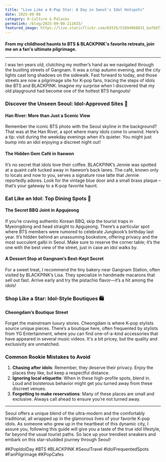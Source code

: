 ```yaml
---
title: "Live Like a K-Pop Star: A Day in Seoul's Idol Hotspots"
date: 2025-09-08
category: K-Culture & Palaces
permalink: /blog/2025-09-08-211633/
featured_image: https://live.staticflickr.com/65535/53894968831_bafbd775bd.jpg
---
```

#### From my childhood haunts to BTS & BLACKPINK's favorite retreats, join me on a fan's ultimate pilgrimage.

- - -

I was ten years old, clutching my mother’s hand as we navigated through the bustling streets of Gangnam. It was a crisp autumn evening, and the city lights cast long shadows on the sidewalk. Fast forward to today, and those streets are now a pilgrimage site for K-pop fans, tracing the steps of idols like BTS and BLACKPINK. Imagine my surprise when I discovered that my old playground had become one of the hottest BTS hangouts!

### Discover the Unseen Seoul: Idol-Approved Sites 🌟

#### Han River: More than Just a Scenic View

Remember the iconic BTS photo with the Seoul skyline in the background? That was at the Han River, a spot where many idols come to unwind. Here’s a tip: visit during the weekday evenings when it’s quieter. You might just bump into an idol enjoying a discreet night out!

#### The Hidden Gem Café in Itaewon

It’s no secret that idols love their coffee. BLACKPINK’s Jennie was spotted at a quaint café tucked away in Itaewon’s back lanes. The café, known only to locals and now to you, serves a signature rose latte that Jennie reportedly adores. Look for the vintage blue door and a small brass plaque – that’s your gateway to a K-pop favorite haunt.

### Eat Like an Idol: Top Dining Spots 🍜

#### The Secret BBQ Joint in Apgujeong

If you’re craving authentic Korean BBQ, skip the tourist traps in Myeongdong and head straight to Apgujeong. There’s a particular spot where BTS members were rumored to celebrate Jungkook’s birthday last year. It’s hidden behind an unassuming bookstore, offering privacy and the most succulent galbi in Seoul. Make sure to reserve the corner table; it’s the one with the best view of the street, just in case an idol walks by.

#### A Dessert Stop at Gangnam’s Best-Kept Secret

For a sweet treat, I recommend the tiny bakery near Gangnam Station, often visited by BLACKPINK’s Lisa. They specialize in handmade macarons that sell out fast. Arrive early and try the pistachio flavor—it’s a hit among the idols!

### Shop Like a Star: Idol-Style Boutiques 🛍️

#### Cheongdam’s Boutique Street

Forget the mainstream luxury stores. Cheongdam is where K-pop stylists source unique pieces. There’s a boutique here, often frequented by stylists from YG Entertainment, where you can find one-of-a-kind accessories that have appeared in several music videos. It's a bit pricey, but the quality and exclusivity are unmatched.

### Common Rookie Mistakes to Avoid

1. **Chasing after idols**: Remember, they deserve their privacy. Enjoy the places they like, but keep a respectful distance.
2. **Ignoring local etiquette**: When in these high-profile spots, blend in. Loud and boisterous behavior might get you turned away from these discreet venues.
3. **Forgetting to make reservations**: Many of these places are small and exclusive. Always call ahead to ensure you’re not turned away.

- - -

Seoul offers a unique blend of the ultra-modern and the comfortably traditional, all wrapped up in the glamorous lives of your favorite K-pop idols. As someone who grew up in the heartbeat of this dynamic city, I assure you, following this guide will give you a taste of the true idol lifestyle, far beyond the usual tourist paths. So lace up your trendiest sneakers and embark on this star-studded journey through Seoul!

\#KPopIdolDay #BTS #BLACKPINK #SeoulTravel #IdolFrequentedSpots #FanPilgrimage #KPopCafes